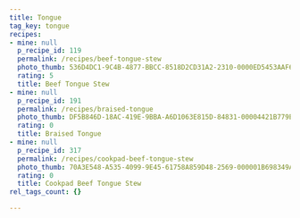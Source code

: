 ```yaml
---
title: Tongue
tag_key: tongue
recipes:
- mine: null
  p_recipe_id: 119
  permalink: /recipes/beef-tongue-stew
  photo_thumb: 536D4DC1-9C4B-4877-BBCC-8518D2CD31A2-2310-0000ED5453AAF6F7.jpg
  rating: 5
  title: Beef Tongue Stew
- mine: null
  p_recipe_id: 191
  permalink: /recipes/braised-tongue
  photo_thumb: DF5B846D-18AC-419E-9BBA-A6D1063E815D-84831-00004421B779EBF0.jpg
  rating: 0
  title: Braised Tongue
- mine: null
  p_recipe_id: 317
  permalink: /recipes/cookpad-beef-tongue-stew
  photo_thumb: 70A3E548-A535-4099-9E45-61758A859D48-2569-000001B698349A2F.jpg
  rating: 0
  title: Cookpad Beef Tongue Stew
rel_tags_count: {}

---
```

